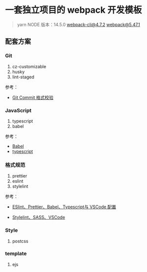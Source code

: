 # 一套独立项目的 webpack 开发模板

> yarn
> NODE 版本：14.5.0
> webpack-cli@4.7.2
> webpack@5.47.1

## 配套方案

### Git

1.  cz-customizable
2.  husky
3.  lint-staged

参考：

-   [Git Commit 格式校验](https://www.notion.so/Git-Commit-1c570928833d4efebf01cfad6dfa8441)

### JavaScript

1.  typescript
2.  babel

参考：

-   [Babel](https://www.notion.so/Babel-e76360a5515d41928da4f929683be99b)
-   [typescript](https://www.notion.so/TypeScript-fa9038faa75a4eeabf78de783190ff9d)

### 格式规范

1.  prettier
2.  eslint
3.  stylelint

参考：

-   [ESlint、Prettier、Babel、Typescript与 VSCode 配置](https://www.notion.so/ESlint-Prettier-Babel-Typescript-VSCode-4489e4f1629b467fbae44bbbef16712e)

-   [Stylelint、SASS、VSCode](https://www.notion.so/Stylelint-SASS-VSCode-6003e3a5f5d345b9bd39a0f6553a8d32)

### Style

1.  postcss

### template

1.  ejs
